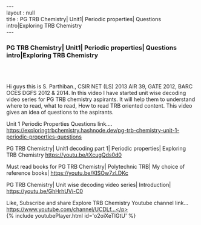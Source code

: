 ---<br>layout : null<br>title : PG TRB Chemistry| Unit1| Periodic properties| Questions intro|Exploring TRB Chemistry<br>---<br><h3>PG TRB Chemistry| Unit1| Periodic properties| Questions intro|Exploring TRB Chemistry</h3><br><br><p>Hi guys this is S. Parthiban., CSIR NET (LS) 2013 AIR 39, GATE 2012, BARC OCES DGFS 2012 & 2014. In this video I have started unit wise decoding video series for PG TRB chemistry aspirants. It will help them to understand where to read, what to read, How to read TRB oriented content. This video gives an idea of questions to the aspirants.

Unit 1 Periodic Properties Questions link.... 
https://exploringtrbchemistry.hashnode.dev/pg-trb-chemistry-unit-1-periodic-properties-questions

PG TRB Chemistry| Unit1 decoding part 1| Periodic properties| Exploring TRB Chemistry
https://youtu.be/tXcugQds0d0

Must read books for PG TRB Chemistry| Polytechnic TRB| My choice of reference books|
https://youtu.be/KISOw7zLDKc

PG TRB Chemistry| Unit wise decoding video series| Introduction|
https://youtu.be/GhHrhUVi-C0

Like, Subscribe and share Explore TRB Chemistry
Youtube channel link... https://www.youtube.com/channel/UCDLf...</p><br>{% include youtubePlayer.html id='o2oiXeTlGtU' %}<br>